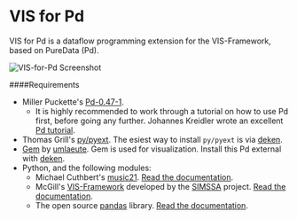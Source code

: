 # VIS for Pd
VIS for Pd is a dataflow programming extension for the VIS-Framework, based on PureData (Pd).

![VIS-for-Pd Screenshot](https://cdn.rawgit.com/ELVIS-Project/VIS-for-Pd/master/images/VIS-for-Pd-New-Release.svg)

####Requirements
- Miller Puckette's [Pd-0.47-1](http://msp.ucsd.edu/software.html]).
  - It is highly recommended to work through a tutorial on how to use Pd first, before going any further. Johannes Kreidler wrote an excellent [Pd tutorial](http://www.pd-tutorial.com).
- Thomas Grill's [py/pyext](http://grrrr.org/research/software/py/). The esiest way to install ```py/pyext``` is via [deken](https://github.com/pure-data/deken). 
- [Gem](https://github.com/umlaeute/Gem) by [umlaeute](https://github.com/umlaeute). Gem is used for visualization. Install this Pd external with [deken](https://github.com/pure-data/deken).
- Python, and the following modules:
  - Michael Cuthbert's [music21](https://github.com/cuthbertLab/music21). [Read the documentation](http://web.mit.edu/music21/doc/about/what.html).
  - McGill's [VIS-Framework](https://github.com/ELVIS-Project/vis-framework) developed by the [SIMSSA](https://simssa.ca) project. [Read the documentation](http://vis-framework.readthedocs.org/en/latest/).
  - The open source [pandas](https://github.com/pydata/pandas) library. [Read the documentation](http://pandas.pydata.org/pandas-docs/stable/10min.html).
